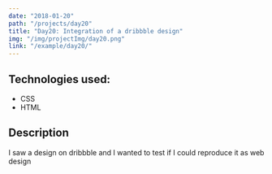 ```yaml
---
date: "2018-01-20"
path: "/projects/day20"
title: "Day20: Integration of a dribbble design"
img: "/img/projectImg/day20.png"
link: "/example/day20/"
---
```


## Technologies used:

- CSS
- HTML

## Description

I saw a design on dribbble and I wanted to test if I could reproduce it as web design
